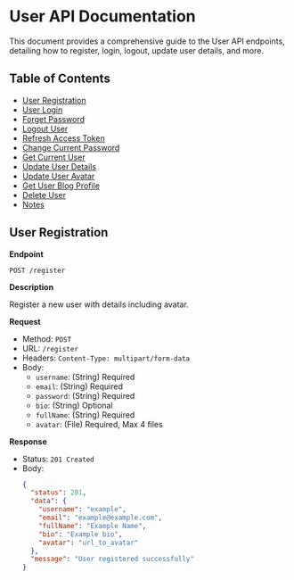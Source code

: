 # User API Documentation

This document provides a comprehensive guide to the User API endpoints, detailing how to register, login, logout, update user details, and more.

## Table of Contents
- [User Registration](#user-registration)
- [User Login](#user-login)
- [Forget Password](#forget-password)
- [Logout User](#logout-user)
- [Refresh Access Token](#refresh-access-token)
- [Change Current Password](#change-current-password)
- [Get Current User](#get-current-user)
- [Update User Details](#update-user-details)
- [Update User Avatar](#update-user-avatar)
- [Get User Blog Profile](#get-user-blog-profile)
- [Delete User](#delete-user)
- [Notes](#notes)

## User Registration

**Endpoint**

`POST /register`

**Description**

Register a new user with details including avatar.

**Request**

- Method: `POST`
- URL: `/register`
- Headers: `Content-Type: multipart/form-data`
- Body:
  - `username`: (String) Required
  - `email`: (String) Required
  - `password`: (String) Required
  - `bio`: (String) Optional
  - `fullName`: (String) Required
  - `avatar`: (File) Required, Max 4 files

**Response**

- Status: `201 Created`
- Body:
  ```json
  {
    "status": 201,
    "data": {
      "username": "example",
      "email": "example@example.com",
      "fullName": "Example Name",
      "bio": "Example bio",
      "avatar": "url_to_avatar"
    },
    "message": "User registered successfully"
  }
